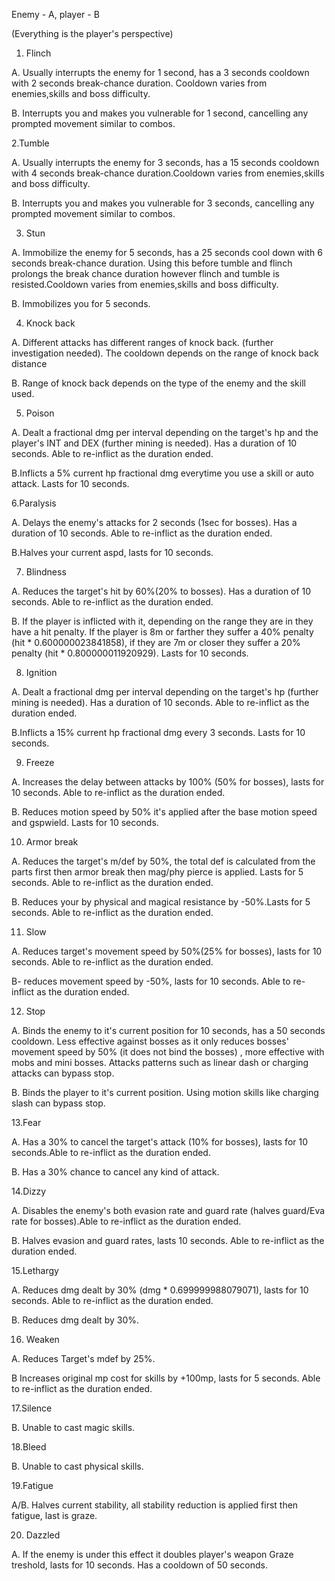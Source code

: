 Enemy - A, player - B

(Everything is the player's perspective)

1. Flinch

A. Usually interrupts the enemy for 1 second, has a 3 seconds cooldown with 2 seconds break-chance duration. Cooldown varies from enemies,skills and boss difficulty.

B. Interrupts you and makes you vulnerable for 1 second, cancelling any prompted movement similar to combos.

2.Tumble

A. Usually interrupts the enemy for 3 seconds, has a 15 seconds cooldown with 4 seconds break-chance duration.Cooldown varies from enemies,skills and boss difficulty.

B. Interrupts you and makes you vulnerable for 3 seconds, cancelling any prompted movement similar to combos.

3. Stun

A. Immobilize the enemy for 5 seconds, has a 25 seconds cool down with 6 seconds break-chance duration. Using this before tumble and flinch prolongs the break chance duration however flinch and tumble is resisted.Cooldown varies from enemies,skills and boss difficulty.

B. Immobilizes you for 5 seconds.

4. Knock back

A. Different attacks has different ranges of knock back. (further investigation needed). The cooldown depends on the range of knock back distance

B. Range of knock back depends on the type of the enemy and the skill used.

5. Poison

A. Dealt a fractional dmg per interval depending on the target's hp and the player's INT and DEX (further mining is needed). Has a duration of 10 seconds. Able to re-inflict as the duration ended.

B.Inflicts a 5% current hp fractional dmg everytime you use a skill or auto attack. Lasts for 10 seconds.

6.Paralysis

A. Delays the enemy's attacks for 2 seconds (1sec for bosses). Has a duration of 10 seconds. Able to re-inflict as the duration ended.

B.Halves your current aspd, lasts for 10 seconds.

7. Blindness

A. Reduces the target's hit by 60%(20% to bosses). Has a duration of 10 seconds. Able to re-inflict as the duration ended.

B. If the player is inflicted with it, depending on the range they are in they have a hit penalty. If the player is 8m or farther they suffer a 40% penalty (hit * 0.600000023841858), if they are 7m or closer they suffer a 20% penalty (hit * 0.800000011920929). Lasts for 10 seconds.

8. Ignition

A. Dealt a fractional dmg per interval depending on the target's hp (further mining is needed). Has a duration of 10 seconds. Able to re-inflict as the duration ended.

B.Inflicts a 15% current hp fractional dmg every 3 seconds. Lasts for 10 seconds.

9. Freeze

A. Increases the delay between attacks by 100% (50% for bosses), lasts for 10 seconds. Able to re-inflict as the duration ended.

B. Reduces motion speed by 50% it's applied after the base motion speed and gspwield. Lasts for 10 seconds.

10. Armor break

A. Reduces the target's m/def by 50%, the total def is calculated from the parts first then armor break then mag/phy pierce is applied. Lasts for 5 seconds. Able to re-inflict as the duration ended.

B. Reduces your by physical and magical resistance by -50%.Lasts for 5 seconds. Able to re-inflict as the duration ended.

11. Slow

A. Reduces target's movement speed by 50%(25% for bosses), lasts for 10 seconds. Able to re-inflict as the duration ended.

B- reduces movement speed by -50%, lasts for 10 seconds. Able to re-inflict as the duration ended.

12. Stop

A. Binds the enemy to it's current position for 10 seconds, has a 50 seconds cooldown. Less effective against bosses as it only reduces bosses' movement speed by 50% (it does not bind the bosses) , more effective with mobs and mini bosses. Attacks patterns such as linear dash or charging attacks can bypass stop.

B. Binds the player to it's current position. Using motion skills like charging slash can bypass stop.

13.Fear

A. Has a 30% to cancel the target's attack (10% for bosses), lasts for 10 seconds.Able to re-inflict as the duration ended.

B. Has a 30% chance to cancel any kind of attack.

14.Dizzy

A. Disables the enemy's both evasion rate and guard rate (halves guard/Eva rate for bosses).Able to re-inflict as the duration ended.

B. Halves evasion and guard rates, lasts 10 seconds. Able to re-inflict as the duration ended.

15.Lethargy

A. Reduces dmg dealt by 30% (dmg * 0.699999988079071), lasts for 10 seconds. Able to re-inflict as the duration ended.

B. Reduces dmg dealt by 30%.

16. Weaken

A. Reduces Target's mdef by 25%.

B Increases original mp cost for skills by +100mp, lasts for 5 seconds. Able to re-inflict as the duration ended.

17.Silence

B. Unable to cast magic skills.

18.Bleed

B. Unable to cast physical skills.

19.Fatigue

A/B. Halves current stability, all stability reduction is applied first then fatigue, last is graze.

20. Dazzled

A. If the enemy is under this effect it doubles player's weapon Graze treshold, lasts for 10 seconds. Has a cooldown of 50 seconds.